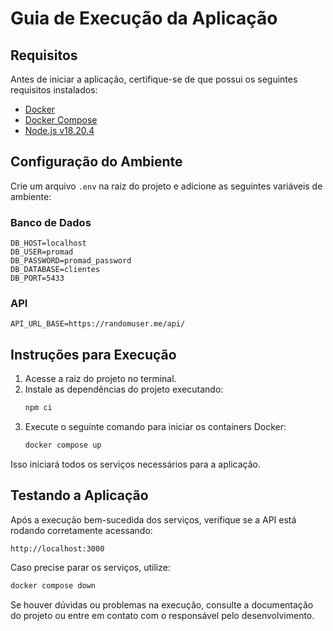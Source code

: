 # Guia de Execução da Aplicação

## Requisitos
Antes de iniciar a aplicação, certifique-se de que possui os seguintes requisitos instalados:
- [Docker](https://www.docker.com/get-started)
- [Docker Compose](https://docs.docker.com/compose/install/)
- [Node.js v18.20.4](https://nodejs.org/en/download/)

## Configuração do Ambiente

Crie um arquivo `.env` na raiz do projeto e adicione as seguintes variáveis de ambiente:

### Banco de Dados
```
DB_HOST=localhost
DB_USER=promad
DB_PASSWORD=promad_password
DB_DATABASE=clientes
DB_PORT=5433
```

### API
```
API_URL_BASE=https://randomuser.me/api/
```

## Instruções para Execução

1. Acesse a raiz do projeto no terminal.
2. Instale as dependências do projeto executando:
   ```sh
   npm ci
   ```
3. Execute o seguinte comando para iniciar os containers Docker:
   ```sh
   docker compose up
   ```

Isso iniciará todos os serviços necessários para a aplicação.

## Testando a Aplicação

Após a execução bem-sucedida dos serviços, verifique se a API está rodando corretamente acessando:
```
http://localhost:3000
```

Caso precise parar os serviços, utilize:
```sh
docker compose down
```

Se houver dúvidas ou problemas na execução, consulte a documentação do projeto ou entre em contato com o responsável pelo desenvolvimento.

